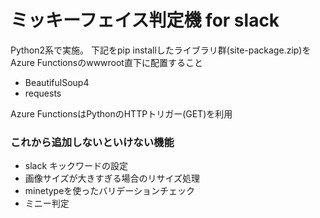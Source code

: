 # ミッキーフェイス判定機 for slack

Python2系で実施。
下記をpip installしたライブラリ群(site-package.zip)をAzure Functionsのwwwroot直下に配置すること
- BeautifulSoup4
- requests

Azure FunctionsはPythonのHTTPトリガー(GET)を利用

### これから追加しないといけない機能
- slack キックワードの設定
- 画像サイズが大きすぎる場合のリサイズ処理
- minetypeを使ったバリデーションチェック
- ミニー判定